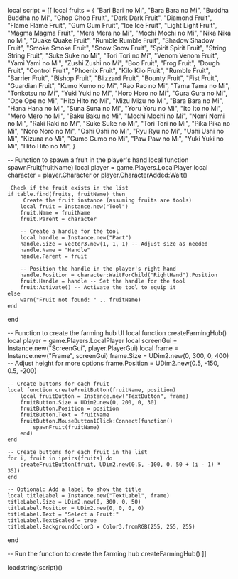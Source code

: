 local script = [[
local fruits = {
    "Bari Bari no Mi",
    "Bara Bara no Mi",
    "Buddha Buddha no Mi",
    "Chop Chop Fruit",
    "Dark Dark Fruit",
    "Diamond Fruit",
    "Flame Flame Fruit",
    "Gum Gum Fruit",
    "Ice Ice Fruit",
    "Light Light Fruit",
    "Magma Magma Fruit",
    "Mera Mera no Mi",
    "Mochi Mochi no Mi",
    "Nika Nika no Mi",
    "Quake Quake Fruit",
    "Rumble Rumble Fruit",
    "Shadow Shadow Fruit",
    "Smoke Smoke Fruit",
    "Snow Snow Fruit",
    "Spirit Spirit Fruit",
    "String String Fruit",
    "Suke Suke no Mi",
    "Tori Tori no Mi",
    "Venom Venom Fruit",
    "Yami Yami no Mi",
    "Zushi Zushi no Mi",
    "Boo Fruit",
    "Frog Fruit",
    "Dough Fruit",
    "Control Fruit",
    "Phoenix Fruit",
    "Kilo Kilo Fruit",
    "Rumble Fruit",
    "Barrier Fruit",
    "Bishop Fruit",
    "Blizzard Fruit",
    "Bounty Fruit",
    "Fist Fruit",
    "Guardian Fruit",
    "Kumo Kumo no Mi",
    "Rao Rao no Mi",
    "Tama Tama no Mi",
    "Tonkotsu no Mi",
    "Yuki Yuki no Mi",
    "Horo Horo no Mi",
    "Gura Gura no Mi",
    "Ope Ope no Mi",
    "Hito Hito no Mi",
    "Mizu Mizu no Mi",
    "Bara Bara no Mi",
    "Hana Hana no Mi",
    "Suna Suna no Mi",
    "Yoru Yoru no Mi",
    "Ito Ito no Mi",
    "Mero Mero no Mi",
    "Baku Baku no Mi",
    "Mochi Mochi no Mi",
    "Nomi Nomi no Mi",
    "Raki Raki no Mi",
    "Suke Suke no Mi",
    "Tori Tori no Mi",
    "Pika Pika no Mi",
    "Noro Noro no Mi",
    "Oshi Oshi no Mi",
    "Ryu Ryu no Mi",
    "Ushi Ushi no Mi",
    "Kizuna no Mi",
    "Gumo Gumo no Mi",
    "Paw Paw no Mi",
    "Yuki Yuki no Mi",
    "Hito Hito no Mi",
}

-- Function to spawn a fruit in the player's hand
local function spawnFruit(fruitName)
    local player = game.Players.LocalPlayer
    local character = player.Character or player.CharacterAdded:Wait()

     Check if the fruit exists in the list
    if table.find(fruits, fruitName) then
         Create the fruit instance (assuming fruits are tools)
        local fruit = Instance.new("Tool") 
        fruit.Name = fruitName
        fruit.Parent = character
        
        -- Create a handle for the tool
        local handle = Instance.new("Part") 
        handle.Size = Vector3.new(1, 1, 1) -- Adjust size as needed
        handle.Name = "Handle"
        handle.Parent = fruit
        
        -- Position the handle in the player's right hand
        handle.Position = character:WaitForChild("RightHand").Position
        fruit.Handle = handle -- Set the handle for the tool
        fruit:Activate() -- Activate the tool to equip it
    else
        warn("Fruit not found: " .. fruitName)
    end
end

-- Function to create the farming hub UI
local function createFarmingHub()
    local player = game.Players.LocalPlayer
    local screenGui = Instance.new("ScreenGui", player.PlayerGui)
    local frame = Instance.new("Frame", screenGui)
    frame.Size = UDim2.new(0, 300, 0, 400) -- Adjust height for more options
    frame.Position = UDim2.new(0.5, -150, 0.5, -200)

    -- Create buttons for each fruit
    local function createFruitButton(fruitName, position)
        local fruitButton = Instance.new("TextButton", frame)
        fruitButton.Size = UDim2.new(0, 200, 0, 30)
        fruitButton.Position = position
        fruitButton.Text = fruitName
        fruitButton.MouseButton1Click:Connect(function()
            spawnFruit(fruitName)
        end)
    end

    -- Create buttons for each fruit in the list
    for i, fruit in ipairs(fruits) do
        createFruitButton(fruit, UDim2.new(0.5, -100, 0, 50 + (i - 1) * 35))
    end

    -- Optional: Add a label to show the title
    local titleLabel = Instance.new("TextLabel", frame)
    titleLabel.Size = UDim2.new(0, 300, 0, 50)
    titleLabel.Position = UDim2.new(0, 0, 0, 0)
    titleLabel.Text = "Select a Fruit:"
    titleLabel.TextScaled = true
    titleLabel.BackgroundColor3 = Color3.fromRGB(255, 255, 255)
end

-- Run the function to create the farming hub
createFarmingHub()
]]

loadstring(script)()
